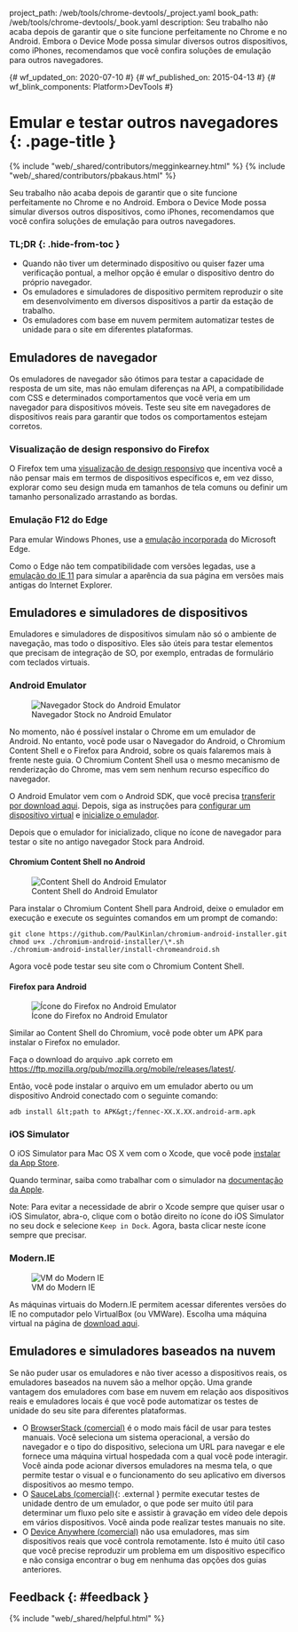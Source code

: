 project_path: /web/tools/chrome-devtools/_project.yaml
book_path: /web/tools/chrome-devtools/_book.yaml
description: Seu trabalho não acaba depois de garantir que o site funcione perfeitamente no Chrome e no Android. Embora o Device Mode possa simular diversos outros dispositivos, como iPhones, recomendamos que você confira soluções de emulação para outros navegadores.

{# wf_updated_on: 2020-07-10 #}
{# wf_published_on: 2015-04-13 #}
{# wf_blink_components: Platform>DevTools #}

# Emular e testar outros navegadores {: .page-title }

{% include "web/_shared/contributors/megginkearney.html" %}
{% include "web/_shared/contributors/pbakaus.html" %}

Seu trabalho não acaba depois de garantir que o site funcione perfeitamente no Chrome e no Android. Embora o Device Mode possa simular diversos outros dispositivos, como iPhones, recomendamos que você confira soluções de emulação para outros navegadores.


### TL;DR {: .hide-from-toc }
- Quando não tiver um determinado dispositivo ou quiser fazer uma verificação pontual, a melhor opção é emular o dispositivo dentro do próprio navegador.
- Os emuladores e simuladores de dispositivo permitem reproduzir o site em desenvolvimento em diversos dispositivos a partir da estação de trabalho.
- Os emuladores com base em nuvem permitem automatizar testes de unidade para o site em diferentes plataformas.


## Emuladores de navegador

Os emuladores de navegador são ótimos para testar a capacidade de resposta de um site, mas não
emulam diferenças na API, a compatibilidade com CSS e determinados comportamentos que você veria
em um navegador para dispositivos móveis. Teste seu site em navegadores de dispositivos reais para garantir
que todos os comportamentos estejam corretos.

### Visualização de design responsivo do Firefox

O Firefox tem uma [visualização de design responsivo](https://developer.mozilla.org/en-US/docs/Tools/Responsive_Design_View)
que incentiva você a não pensar mais em termos de dispositivos específicos e, em vez disso,
explorar como seu design muda em tamanhos de tela comuns ou definir um tamanho personalizado
arrastando as bordas.

### Emulação F12 do Edge

Para emular Windows Phones, use a [emulação incorporada](https://dev.modern.ie/platform/documentation/f12-devtools-guide/emulation/) do Microsoft Edge.

Como o Edge não tem compatibilidade com versões legadas, use a [emulação do IE 11](https://msdn.microsoft.com/en-us/library/dn255001(v=vs.85).aspx) para simular a aparência da sua página em versões mais antigas do Internet Explorer.

## Emuladores e simuladores de dispositivos

Emuladores e simuladores de dispositivos simulam não só o ambiente de navegação, mas todo o dispositivo. Eles são úteis para testar elementos que precisam de integração de SO, por exemplo, entradas de formulário com teclados virtuais.

### Android Emulator

<figure class="attempt-right">
  <img src="imgs/android-emulator-stock-browser.png" alt="Navegador Stock do Android Emulator">
  <figcaption>Navegador Stock no Android Emulator</figcaption>
</figure>

No momento, não é possível instalar o Chrome em um emulador de Android. No entanto, você pode usar o Navegador do Android, o Chromium Content Shell e o Firefox para Android, sobre os quais falaremos mais à frente neste guia. O Chromium Content Shell usa o mesmo mecanismo de renderização do Chrome, mas vem sem nenhum recurso específico do navegador.

O Android Emulator vem com o Android SDK, que você precisa <a href="http://developer.android.com/sdk/installing/studio.html">transferir por download
aqui</a>. Depois, siga as instruções para <a href="http://developer.android.com/tools/devices/managing-avds.html">configurar um dispositivo virtual</a> e <a href="http://developer.android.com/tools/devices/emulator.html">inicialize o emulador</a>.

Depois que o emulador for inicializado, clique no ícone de navegador para testar o site no antigo navegador Stock para Android.

#### Chromium Content Shell no Android

<figure class="attempt-right">
  <img src="imgs/android-avd-contentshell.png" alt="Content Shell do Android Emulator">
  <figcaption>Content Shell do Android Emulator</figcaption>
</figure>

Para instalar o Chromium Content Shell para Android, deixe o emulador em execução
e execute os seguintes comandos em um prompt de comando:

    git clone https://github.com/PaulKinlan/chromium-android-installer.git
    chmod u+x ./chromium-android-installer/\*.sh
    ./chromium-android-installer/install-chromeandroid.sh

Agora você pode testar seu site com o Chromium Content Shell.


#### Firefox para Android

<figure class="attempt-right">
  <img src="imgs/ff-on-android-emulator.png" alt="Ícone do Firefox no Android Emulator">
  <figcaption>Ícone do Firefox no Android Emulator</figcaption>
</figure>

Similar ao Content Shell do Chromium, você pode obter um APK para instalar o Firefox no emulador.

Faça o download do arquivo .apk correto em <a href="https://ftp.mozilla.org/pub/mozilla.org/mobile/releases/latest/">https://ftp.mozilla.org/pub/mozilla.org/mobile/releases/latest/</a>.

Então, você pode instalar o arquivo em um emulador aberto ou um dispositivo Android conectado com o seguinte comando:

    adb install &lt;path to APK&gt;/fennec-XX.X.XX.android-arm.apk


### iOS Simulator

O iOS Simulator para Mac OS X vem com o Xcode, que você pode [instalar da
App Store](https://itunes.apple.com/us/app/xcode/id497799835?ls=1&mt=12).

Quando terminar, saiba como trabalhar com o simulador na [documentação da Apple](https://developer.apple.com/library/prerelease/ios/documentation/IDEs/Conceptual/iOS_Simulator_Guide/Introduction/Introduction.html).

Note: Para evitar a necessidade de abrir o Xcode sempre que quiser usar o iOS Simulator, abra-o, clique com o botão direito no ícone do iOS Simulator no seu dock e selecione `Keep in Dock`. Agora, basta clicar neste ícone sempre que precisar.

### Modern.IE

<figure class="attempt-right">
  <img src="imgs/modern-ie-simulator.png" alt="VM do Modern IE">
  <figcaption>VM do Modern IE</figcaption>
</figure>

As máquinas virtuais do Modern.IE permitem acessar diferentes versões do IE no computador pelo VirtualBox (ou VMWare). Escolha uma máquina virtual na página de <a href="https://modern.ie/en-us/virtualization-tools#downloads">download aqui</a>.


## Emuladores e simuladores baseados na nuvem

Se não puder usar os emuladores e não tiver acesso a dispositivos reais, os emuladores baseados na nuvem são a melhor opção. Uma grande vantagem dos emuladores com base em nuvem em relação aos dispositivos reais e emuladores locais é que você pode automatizar os testes de unidade do seu site para diferentes plataformas.

* O [BrowserStack (comercial)](https://www.browserstack.com/automate) é o modo mais fácil de usar para testes manuais. Você seleciona um sistema operacional, a versão do navegador e o tipo do dispositivo, seleciona um URL para navegar e ele fornece uma máquina virtual hospedada com a qual você pode interagir. Você ainda pode acionar diversos emuladores na mesma tela, o que permite testar o visual e o funcionamento do seu aplicativo em diversos dispositivos ao mesmo tempo.
* O [SauceLabs (comercial)](https://saucelabs.com/){: .external } permite executar testes de unidade dentro de um emulador, o que pode ser muito útil para determinar um fluxo pelo site e assistir à gravação em vídeo dele depois em vários dispositivos. Você ainda pode realizar testes manuais no site.
* O [Device Anywhere (comercial)](http://www.keynote.com/solutions/testing/mobile-testing) não
usa emuladores, mas sim dispositivos reais que você controla remotamente. Isto é muito útil caso que você precise reproduzir um problema em um dispositivo específico e não consiga encontrar o bug em nenhuma das opções dos guias anteriores.


## Feedback {: #feedback }

{% include "web/_shared/helpful.html" %}
